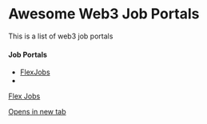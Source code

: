 # Awesome Web3 Job Portals
This is a list of web3 job portals

#### Job Portals

- [FlexJobs](https://www.flexjobs.com/)
- 
<a href="https://www.flexjobs.com/" target="_blank">Flex Jobs</a>

[Opens in new tab](https://external.ink?to=https://www.flexjobs.com/)
